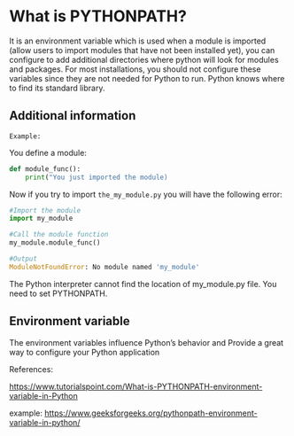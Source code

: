 # What is PYTHONPATH?

It is an environment variable which is used when a module is imported (allow users to import modules that have not been installed yet), you can configure to add additional directories where python will look for modules and packages.
For most installations, you should not configure these variables since they are not needed for Python to run. Python knows where to find its standard library.

## Additional information

`Example:`

You define a module:

```python
def module_func():
    print("You just imported the module)
```

Now if you try to import `the_my_module.py` you will have the following error:

```python
#Import the module
import my_module

#Call the module function
my_module.module_func()

#Output
ModuleNotFoundError: No module named 'my_module'
```

The Python interpreter cannot find the location of my_module.py file. You need to set PYTHONPATH.

## Environment variable

The environment variables influence Python’s behavior and Provide a great way to configure your Python application

References:

https://www.tutorialspoint.com/What-is-PYTHONPATH-environment-variable-in-Python

example: https://www.geeksforgeeks.org/pythonpath-environment-variable-in-python/
